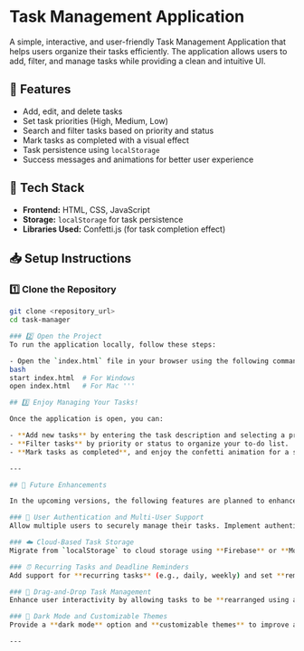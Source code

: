 # Task Management Application  

A simple, interactive, and user-friendly Task Management Application that helps users organize their tasks efficiently. The application allows users to add, filter, and manage tasks while providing a clean and intuitive UI.  

## 🚀 Features  
- Add, edit, and delete tasks  
- Set task priorities (High, Medium, Low)  
- Search and filter tasks based on priority and status  
- Mark tasks as completed with a visual effect  
- Task persistence using `localStorage`  
- Success messages and animations for better user experience  

## 📌 Tech Stack  
- **Frontend:** HTML, CSS, JavaScript  
- **Storage:** `localStorage` for task persistence  
- **Libraries Used:** Confetti.js (for task completion effect)  

## 📥 Setup Instructions  

### 1️⃣ Clone the Repository  
```bash
git clone <repository_url>
cd task-manager

### 2️⃣ Open the Project  
To run the application locally, follow these steps:  

- Open the `index.html` file in your browser using the following commands:  
bash
start index.html  # For Windows  
open index.html   # For Mac '''

## 3️⃣ Enjoy Managing Your Tasks!  

Once the application is open, you can:  

- **Add new tasks** by entering the task description and selecting a priority level.  
- **Filter tasks** by priority or status to organize your to-do list.  
- **Mark tasks as completed**, and enjoy the confetti animation for a sense of accomplishment! 🎉  

---

## 🔧 Future Enhancements  

In the upcoming versions, the following features are planned to enhance user experience:  

### 🚀 User Authentication and Multi-User Support  
Allow multiple users to securely manage their tasks. Implement authentication using **OAuth** or **JWT** for better security.  

### ☁️ Cloud-Based Task Storage  
Migrate from `localStorage` to cloud storage using **Firebase** or **MongoDB** to ensure persistent data across devices.  

### ⏰ Recurring Tasks and Deadline Reminders  
Add support for **recurring tasks** (e.g., daily, weekly) and set **reminders** for approaching deadlines.  

### 🔄 Drag-and-Drop Task Management  
Enhance user interactivity by allowing tasks to be **rearranged using a drag-and-drop interface** for better workflow management.  

### 🌙 Dark Mode and Customizable Themes  
Provide a **dark mode** option and **customizable themes** to improve accessibility and user experience.  

---
 
